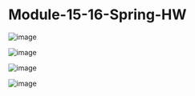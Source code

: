 # Module-15-16-Spring-HW

![image](https://github.com/serhii-kushnir/Todo-List/assets/127629681/1d71ba83-ce63-4844-95bc-398653b3ae91)

![image](https://github.com/serhii-kushnir/Todo-List/assets/127629681/8bfdf002-3562-423b-80c9-6ae4765ec104)

![image](https://github.com/serhii-kushnir/Todo-List/assets/127629681/3bc299de-eb2d-4e11-a9c4-55e5ee13cc8d)

![image](https://github.com/serhii-kushnir/Todo-List/assets/127629681/ccca0c36-eefb-4a36-a2a0-8e75e6daf210)

